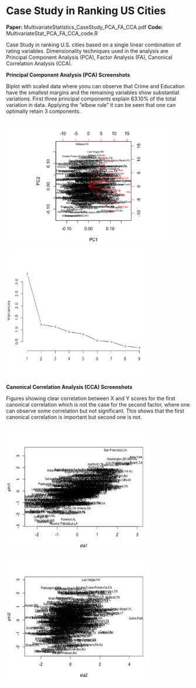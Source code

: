 # Case Study in Ranking US Cities
**Paper:** MultivariateStatistics_CaseStudy_PCA_FA_CCA.pdf
**Code:** MultivariateStat_PCA_FA_CCA_code.R

Case Study in ranking U.S. cities based on a single linear combination of rating variables. Dimensionality techniques used in the analysis are Principal Component Analysis (PCA), Factor Analysis (FA), Canonical Correlation Analysis (CCA).

**Principal Component Analysis (PCA) Screenshots**

Biplot with scaled data where yoou can observe that Crime and Education have the smallest margins and the remaining variables show substantial variations. First three principal components explain 63.10% of the total variation in data. Applying the ”elbow rule” it can be seen that one can optimally retain 3 components. 
<p align="left">
<img src="https://github.com/TatevKaren/Multivariate-Statistics/blob/main/PCA_plot.png?raw=true"
  alt="Principle Component Analysis"
  width="450" height="350">
<img src="https://github.com/TatevKaren/Multivariate-Statistics/blob/main/Elbow_rule_%25varc_explained.png?raw=true"
  alt="Principle Component Analysis: Elbow Rule % Variation Explained"
  width="400" height="350">
</p>


**Canonical Correlation Analysis (CCA) Screenshots**

Figures showing clear correlation between X and Y scores for the first canonical correlation which is not the case for the second factor, where one can observe some correlation but not significant. This shows that the first canonical correlation is important but second one is not.
<p align="left">
<img src="https://github.com/TatevKaren/Multivariate-Statistics/blob/main/CCA_plot2.png?raw=true"
  alt="Canonical Correlation Plot 2"
  width="400" height="350">
<img src="https://github.com/TatevKaren/Multivariate-Statistics/blob/main/CCA_plot1.png?raw=true"
  alt="Canonical Correlation Plot 1"
  width="400" height="350">
</p>



